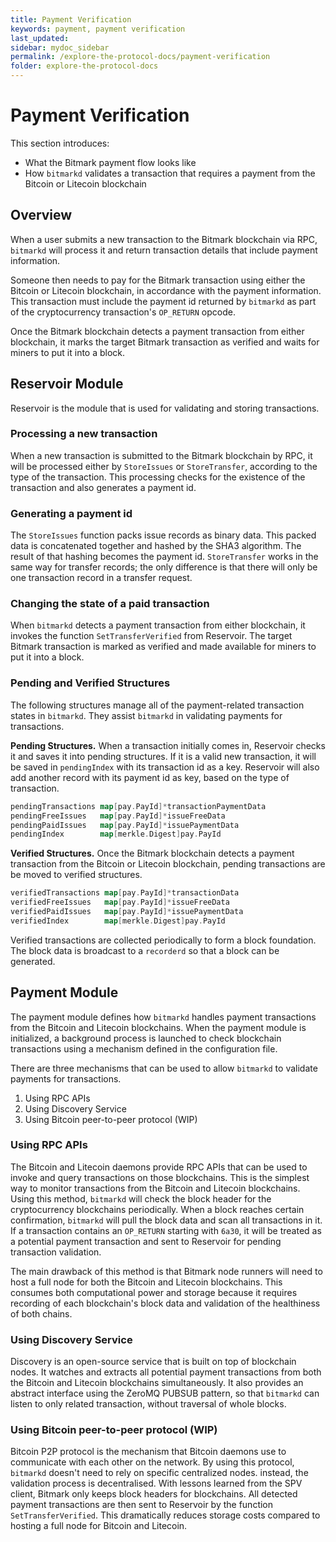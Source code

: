 ```yaml
---
title: Payment Verification
keywords: payment, payment verification
last_updated: 
sidebar: mydoc_sidebar
permalink: /explore-the-protocol-docs/payment-verification
folder: explore-the-protocol-docs
---
```


# Payment Verification

This section introduces:

* What the Bitmark payment flow looks like
* How `bitmarkd` validates a transaction that requires a payment from the Bitcoin or Litecoin blockchain

## Overview

When a user submits a new transaction to the Bitmark blockchain via RPC, `bitmarkd` will process it and return transaction details that include payment information.

Someone then needs to pay for the Bitmark transaction using either the Bitcoin or Litecoin blockchain, in accordance with the payment information. This transaction must include the payment id returned by `bitmarkd` as part of the cryptocurrency transaction's `OP_RETURN` opcode.

Once the Bitmark blockchain detects a payment transaction from either blockchain, it marks the target Bitmark transaction as verified and waits for miners to put it into a block.

## Reservoir Module

Reservoir is the module that is used for validating and storing transactions.

### Processing a new transaction

When a new transaction is submitted to the Bitmark blockchain by RPC, it will be processed either by `StoreIssues` or `StoreTransfer`, according to the type of the transaction. This processing checks for the existence of the transaction and also generates a payment id.

### Generating a payment id

The `StoreIssues` function packs issue records as binary data. This packed data is concatenated together and hashed by the SHA3 algorithm. The result of that hashing becomes the payment id. `StoreTransfer` works in the same way for transfer records; the only difference is that there will only be one transaction record in a transfer request.

### Changing the state of a paid transaction

When `bitmarkd` detects a payment transaction from either blockchain, it invokes the function `SetTransferVerified` from Reservoir. The target Bitmark transaction is marked as verified and made available for miners to put it into a block.

### Pending and Verified Structures

The following structures manage all of the payment-related transaction states in `bitmarkd`. They assist `bitmarkd` in validating payments for transactions.

**Pending Structures.** When a transaction initially comes in, Reservoir checks it and saves it into pending structures. If it is a valid new transaction, it will be saved in `pendingIndex` with its transaction id as a key. Reservoir will also add another record with its payment id as key, based on the type of transaction.

```go
pendingTransactions map[pay.PayId]*transactionPaymentData
pendingFreeIssues   map[pay.PayId]*issueFreeData
pendingPaidIssues   map[pay.PayId]*issuePaymentData
pendingIndex        map[merkle.Digest]pay.PayId
```

**Verified Structures.** Once the Bitmark blockchain detects a payment transaction from the Bitcoin or Litecoin blockchain, pending transactions are be moved to verified structures.

```go
verifiedTransactions map[pay.PayId]*transactionData
verifiedFreeIssues   map[pay.PayId]*issueFreeData
verifiedPaidIssues   map[pay.PayId]*issuePaymentData
verifiedIndex        map[merkle.Digest]pay.PayId
```

Verified transactions are collected periodically to form a block foundation. The block data is broadcast to a `recorderd` so that a block can be generated.

## Payment Module

The payment module defines how `bitmarkd` handles payment transactions from the Bitcoin and Litecoin blockchains. When the payment module is initialized, a background process is launched to check blockchain transactions using a mechanism defined in the configuration file.

There are three mechanisms that can be used to allow `bitmarkd` to validate payments for transactions.

1. Using RPC APIs
1. Using Discovery Service
1. Using Bitcoin peer-to-peer protocol (WIP)

### Using RPC APIs

The Bitcoin and Litecoin daemons provide RPC APIs that can be used to invoke and query transactions on those blockchains. This is the simplest way to monitor transactions from the Bitcoin and Litecoin blockchains. Using this method, `bitmarkd` will check the block header for the cryptocurrency blockchains periodically. When a block reaches certain confirmation, `bitmarkd` will pull the block data and scan all transactions in it. If a transaction contains an `OP_RETURN` starting with `6a30`, it will be treated as a potential payment transaction and sent to Reservoir for pending transaction validation.

The main drawback of this method is that Bitmark node runners will need to host a full node for both the Bitcoin and Litecoin blockchains. This consumes both computational power and storage because it requires recording of each blockchain's block data and validation of the healthiness of both chains.

### Using Discovery Service

Discovery is an open-source service that is built on top of blockchain nodes. It watches and extracts all potential payment transactions from both the Bitcoin and Litecoin blockchains simultaneously. It also provides an abstract interface using the ZeroMQ PUBSUB pattern, so that `bitmarkd` can listen to only related transaction, without traversal of whole blocks.

### Using Bitcoin peer-to-peer protocol (WIP)

Bitcoin P2P protocol is the mechanism that Bitcoin daemons use to communicate with each other on the network. By using this protocol, `bitmarkd` doesn't need to rely on specific centralized nodes. instead, the validation process is decentralised. With lessons learned from the SPV client, Bitmark only keeps block headers for blockchains. All detected payment transactions are then sent to Reservoir by the function `SetTransferVerified`. This dramatically reduces storage costs compared to hosting a full node for Bitcoin and Litecoin.
